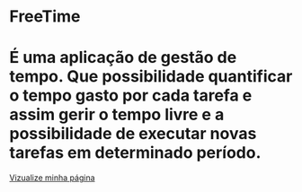 # FreeTime
# É uma aplicação de gestão de tempo. Que possibilidade quantificar o tempo gasto por cada tarefa e assim gerir o tempo livre e a possibilidade de executar novas tarefas em determinado período.

<a href="https://github.com/obtmc/FreeTime.git">Vizualize minha página</a>
